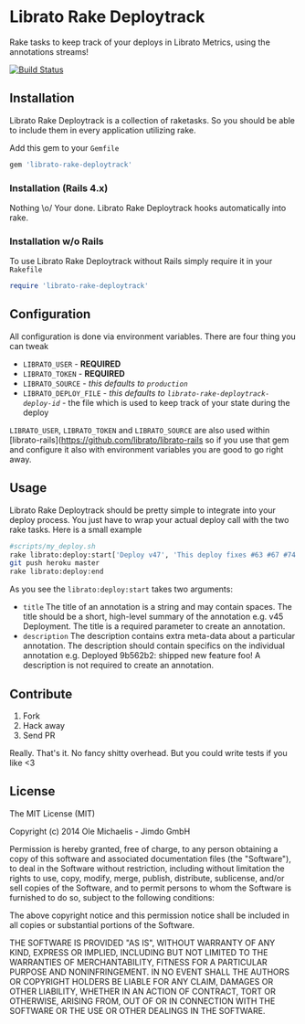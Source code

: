 # Librato Rake Deploytrack
Rake tasks to keep track of your deploys in Librato Metrics, using the annotations streams!

[![Build Status](http://static.squarespace.com/static/5141f98de4b01238136e109c/5141fb8ce4b0253264ed19af/5141fb8fe4b0253264ed1a12/1363278744208/?format=750w)](http://blog.librato.com/posts/2012/09/annotations)

## Installation
Librato Rake Deploytrack is a collection of raketasks. So you should be able to include them in every application utilizing rake.

Add this gem to your `Gemfile`
```ruby
gem 'librato-rake-deploytrack'
```

### Installation (Rails 4.x)

Nothing \o/
Your done. Librato Rake Deploytrack hooks automatically into rake.

### Installation w/o Rails

To use Librato Rake Deploytrack without Rails simply require it in your `Rakefile`

```ruby
require 'librato-rake-deploytrack'
```

## Configuration

All configuration is done via environment variables. There are four thing you can tweak

 * `LIBRATO_USER` - **REQUIRED**
 * `LIBRATO_TOKEN` - **REQUIRED**
 * `LIBRATO_SOURCE` - *this defaults to `production`*
 * `LIBRATO_DEPLOY_FILE` - *this defaults to `librato-rake-deploytrack-deploy-id`* - the file which is used to keep track of your state during the deploy

 `LIBRATO_USER`, `LIBRATO_TOKEN` and `LIBRATO_SOURCE` are also used within [librato-rails](https://github.com/librato/librato-rails so if you use that gem and configure it also with environment variables you are good to go right away.

## Usage

Librato Rake Deploytrack should be pretty simple to integrate into your deploy process. You just have to wrap your actual deploy call with the two rake tasks. Here is a small example

```bash
#scripts/my_deploy.sh
rake librato:deploy:start['Deploy v47', 'This deploy fixes #63 #67 #74 and also improves performance']
git push heroku master
rake librato:deploy:end
```

As you see the `librato:deploy:start` takes two arguments:

 * `title` The title of an annotation is a string and may contain spaces. The title should be a short, high-level summary of the annotation e.g. v45 Deployment. The title is a required parameter to create an annotation.
 * `description` The description contains extra meta-data about a particular annotation. The description should contain specifics on the individual annotation e.g. Deployed 9b562b2: shipped new feature foo! A description is not required to create an annotation.

## Contribute

1. Fork
2. Hack away
3. Send PR

Really. That's it.
No fancy shitty overhead. But you could write tests if you like <3

## License

The MIT License (MIT)

Copyright (c) 2014 Ole Michaelis - Jimdo GmbH

Permission is hereby granted, free of charge, to any person obtaining a copy
of this software and associated documentation files (the "Software"), to deal
in the Software without restriction, including without limitation the rights
to use, copy, modify, merge, publish, distribute, sublicense, and/or sell
copies of the Software, and to permit persons to whom the Software is
furnished to do so, subject to the following conditions:

The above copyright notice and this permission notice shall be included in all
copies or substantial portions of the Software.

THE SOFTWARE IS PROVIDED "AS IS", WITHOUT WARRANTY OF ANY KIND, EXPRESS OR
IMPLIED, INCLUDING BUT NOT LIMITED TO THE WARRANTIES OF MERCHANTABILITY,
FITNESS FOR A PARTICULAR PURPOSE AND NONINFRINGEMENT. IN NO EVENT SHALL THE
AUTHORS OR COPYRIGHT HOLDERS BE LIABLE FOR ANY CLAIM, DAMAGES OR OTHER
LIABILITY, WHETHER IN AN ACTION OF CONTRACT, TORT OR OTHERWISE, ARISING FROM,
OUT OF OR IN CONNECTION WITH THE SOFTWARE OR THE USE OR OTHER DEALINGS IN THE
SOFTWARE.
